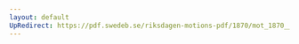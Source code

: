 ```yaml
---
layout: default
UpRedirect: https://pdf.swedeb.se/riksdagen-motions-pdf/1870/mot_1870__ak__00213/mot_1870__ak__00213_001.pdf
---
```

